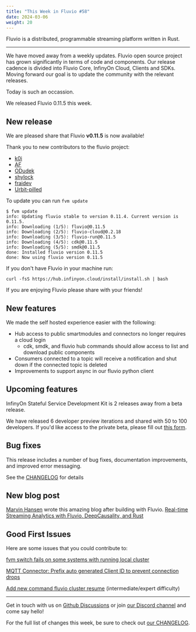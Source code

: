 ```yaml
---
title: "This Week in Fluvio #58"
date: 2024-03-06
weight: 20
---
```

Fluvio is a distributed, programmable streaming platform written in Rust.

---

We have moved away from a weekly updates. Fluvio open source project has grown significantly in terms of code and components. Our release cadence is divided into Fluvio Core, InfinyOn Cloud, Clients and SDKs. Moving forward our goal is to update the community with the relevant releases.

Today is such an occassion.

We released Fluvio 0.11.5 this week.

## New release
We are pleased share that Fluvio **v0.11.5** is now available!

Thank you to new contributors to the fluvio project:

- [k0i](https://github.com/k0i)
- [AF](https://github.com/jdafont)
- [ODudek](https://github.com/ODudek)
- [shylock](https://github.com/Shylock-Hg)
- [fraidev](https://github.com/fraidev)
- [Urbit-pilled](https://github.com/urbit-pilled)

To update you can run `fvm update`

```
$ fvm update
info: Updating fluvio stable to version 0.11.4. Current version is 0.11.5.
info: Downloading (1/5): fluvio@0.11.5
info: Downloading (2/5): fluvio-cloud@0.2.18
info: Downloading (3/5): fluvio-run@0.11.5
info: Downloading (4/5): cdk@0.11.5
info: Downloading (5/5): smdk@0.11.5
done: Installed fluvio version 0.11.5
done: Now using fluvio version 0.11.5

```

If you don't have Fluvio in your machine run:

```
curl -fsS https://hub.infinyon.cloud/install/install.sh | bash
```

If you are enjoying Fluvio please share with your friends!

## New features

We made the self hosted experience easier with the following:

- Hub access to public smartmodules and connectors no longer requires a cloud login
    - cdk, smdk, and fluvio hub commands should allow access to list and download public components
- Consumers connected to a topic will receive a notification and shut down if the connected topic is deleted
- Improvements to support async in our fluvio python client

## Upcoming features
InfinyOn Stateful Service Development Kit is 2 releases away from a beta release.

We have released 6 developer preview iterations and shared with 50 to 100 developers. If you'd like access to the private beta, please fill out [this form](https://infinyon.com/request/ss-early-access/).

## Bug fixes
This release includes a number of bug fixes, documentation improvements, and improved error messaging.

See the [CHANGELOG](https://github.com/infinyon/fluvio/blob/v0.11.5/CHANGELOG.md) for details

## New blog post
[Marvin Hansen](https://github.com/marvin-hansen) wrote this amazing blog after building with Fluvio. [Real-time Streaming Analytics with Fluvio, DeepCausality, and Rust](https://infinyon.com/blog/2024/02/fluvio-deep-causality-rs/)

## Good First Issues

Here are some issues that you could contribute to:

[fvm switch fails on some systems with running local cluster](https://github.com/infinyon/fluvio/issues/3765)

[MQTT Connector: Prefix auto generated Client ID to prevent connection drops](https://github.com/infinyon/fluvio/issues/3825)

[Add new command fluvio cluster resume](https://github.com/infinyon/fluvio/issues/3810) (intermediate/expert difficulty)


---

Get in touch with us on [Github Discussions] or join [our Discord channel] and come say hello!

For the full list of changes this week, be sure to check out [our CHANGELOG].

[Fluvio open source]: https://github.com/infinyon/fluvio
[our CHANGELOG]: https://github.com/infinyon/fluvio/blob/master/CHANGELOG.md
[our Discord channel]: https://discordapp.com/invite/bBG2dTz
[Github Discussions]: https://github.com/infinyon/fluvio/discussions
